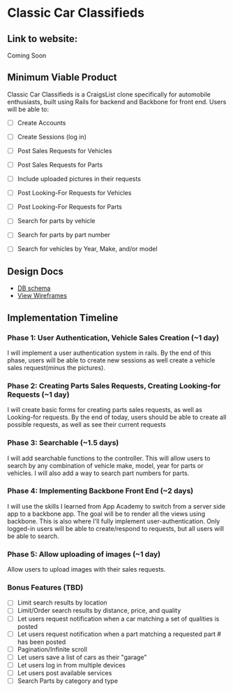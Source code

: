# Classic Car Classifieds

## Link to website:
Coming Soon

## Minimum Viable Product
Classic Car Classifieds is a  CraigsList clone specifically for automobile enthusiasts, built using Rails for backend and Backbone for front end.  Users will be able to:
- [ ] Create Accounts
- [ ] Create Sessions (log in)
- [ ] Post Sales Requests for Vehicles
- [ ] Post Sales Requests for Parts
- [ ] Include uploaded pictures in their requests
- [ ] Post Looking-For Requests for Vehicles
- [ ] Post Looking-For Requests for Parts
- [ ] Search for parts by vehicle
- [ ] Search for parts by part number
- [ ] Search for vehicles by Year, Make, and/or model


## Design Docs
* [DB schema][schema]
* [View Wireframes][views]

[views]: ./docs/views.md
[schema]: ./docs/schema.md

## Implementation Timeline

### Phase 1: User Authentication, Vehicle Sales Creation (~1 day)
I will implement a user authentication system  in rails.  By the end of this phase,  users will be able to create new sessions as well create a vehicle sales request(minus the pictures).

### Phase 2: Creating Parts Sales Requests, Creating Looking-for Requests (~1 day)
I will create basic forms for creating parts sales requests, as well as Looking-for requests. By the end of today, users should be able to create all possible requests, as well as see their current requests

### Phase 3: Searchable (~1.5 days)
I will add searchable functions to the controller.  This will allow users to search by any combination of vehicle make, model, year for parts or vehicles.  I will also add a way to search part numbers for parts.

### Phase 4: Implementing Backbone Front End (~2 days)
I will use the skills I learned from App Academy to switch from a server side app to a backbone app.  The goal will be to render all the views using backbone.  This is also where I'll fully implement user-authentication.  Only logged-in users will be able to create/respond to requests, but all users will be able to search.

### Phase 5: Allow uploading of images (~1 day)
Allow users to upload images with their sales requests.

### Bonus Features (TBD)

- [ ] Limit search results by location
- [ ] Limit/Order search results by distance, price, and quality
- [ ] Let users request notification when a car matching a set of qualities is posted
- [ ] Let users request notification when a part matching a requested part # has been posted
- [ ] Pagination/Infinite scroll
- [ ] Let users save a list of cars as their "garage"
- [ ] Let users log in from multiple devices
- [ ] Let users post available services
- [ ] Search Parts by category and type
